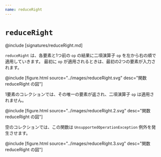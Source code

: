 ```yaml
---
name: reduceRight
---
```


# `reduceRight`

@include [signatures/reduceRight.md]

`reduceRight` は、各要素と1つ前の `op` の結果に二項演算子 `op` を左から右の順で適用していきます。
最初に `op` が適用されるときは、最初の2つの要素が入力されます。

@include [figure.html source="../images/reduceRight.svg" desc="関数 reduceRight の図"]

1要素のコレクションでは、その唯一の要素が返され、二項演算子 `op` は適用されません。

@include [figure.html source="../images/reduceRight.2.svg" desc="関数 reduceRight の図"]

空のコレクションでは、この関数は `UnsupportedOperationException` 例外を発生させます。

@include [figure.html source="../images/reduceRight.3.svg" desc="関数 reduceRight の図"]

